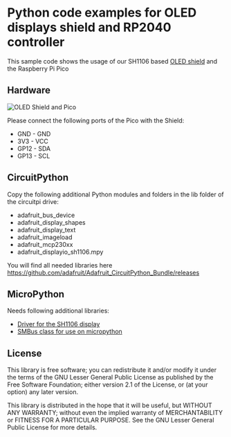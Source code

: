 # Python code examples for OLED displays shield and RP2040 controller
This sample code shows the usage of our SH1106 based [OLED shield](https://www.hwhardsoft.de/english/projects/display-shield/) and the Raspberry Pi Pico

## Hardware

![OLED Shield and Pico](https://user-images.githubusercontent.com/3049858/140047495-2c8ce6a4-6ac1-4a37-80f5-3d2eb1f65ffd.jpg)

Please connect the following ports of the Pico with the Shield:

* GND - GND
* 3V3 - VCC
* GP12 - SDA
* GP13 - SCL



## CircuitPython

Copy the following additional Python modules and folders in the lib folder of the circuitpi drive:

* adafruit_bus_device
* adafruit_display_shapes
* adafruit_display_text
* adafruit_imageload
* adafruit_mcp230xx
* adafruit_displayio_sh1106.mpy

You will find all needed libraries here https://github.com/adafruit/Adafruit_CircuitPython_Bundle/releases


## MicroPython

Needs following additional libraries:

* [Driver for the SH1106 display](https://github.com/robert-hh/SH1106)
* [SMBus class for use on micropython](https://github.com/gkluoe/micropython-smbus)


## License

This library is free software; you can redistribute it and/or
modify it under the terms of the GNU Lesser General Public
License as published by the Free Software Foundation; either
version 2.1 of the License, or (at your option) any later version.

This library is distributed in the hope that it will be useful,
but WITHOUT ANY WARRANTY; without even the implied warranty of
MERCHANTABILITY or FITNESS FOR A PARTICULAR PURPOSE.  See the GNU
Lesser General Public License for more details.

